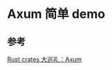 # Axum 简单 demo

## 参考
[Rust crates 大巡礼：Axum](https://www.bilibili.com/video/BV1Q34y1y7DJ/?spm_id_from=pageDriver&vd_source=7c320849663a1358cbb55b300b52dfcf)
